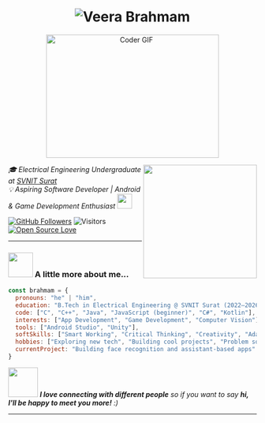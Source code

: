 <h1 align="center">
  <img src="https://readme-typing-svg.demolab.com?font=Fira+Code&pause=1000&color=F7B32B&width=435&lines=Hi%2C+I'm+Veera+Brahmam!;Tech+Explorer+%7C+App+Dev+Enthusiast+%7C+Problem+Solver" alt="Veera Brahmam" />
</h1>

<p align="center">
  <img alt="Coder GIF" height="250" width="350" src="https://thumbs.gfycat.com/EvilNextDevilfish-small.gif" />
</p>

<img align="right" src="https://miro.medium.com/max/1360/0*7Q3yvSIv_t0ioJ-Z.gif" width="230"/>

<p><em>
🎓 Electrical Engineering Undergraduate at <a href="https://svnit.ac.in" target="_blank">SVNIT Surat</a>  
<br>
💡 Aspiring Software Developer | Android & Game Development Enthusiast  
<img src="https://media.giphy.com/media/fYSnHlufseco8Fh93Z/giphy.gif" width="30">
</em></p>

[![GitHub Followers](https://img.shields.io/github/followers/mvbrahmam33?label=Follow&style=social)](https://github.com/mvbrahmam33)
![Visitors](https://visitor-badge.laobi.icu/badge?page_id=mvbrahmam33.mvbrahmam33)
[![Open Source Love](https://badges.frapsoft.com/os/v1/open-source.svg?v=102)](https://github.com/ellerbrock/open-source-badge)

---

### <img src="https://media.giphy.com/media/VgCDAzcKvsR6OM0uWg/giphy.gif" width="50"> A little more about me...

```javascript
const brahmam = {
  pronouns: "he" | "him",
  education: "B.Tech in Electrical Engineering @ SVNIT Surat (2022–2026)",
  code: ["C", "C++", "Java", "JavaScript (beginner)", "C#", "Kotlin"],
  interests: ["App Development", "Game Development", "Computer Vision"],
  tools: ["Android Studio", "Unity"],
  softSkills: ["Smart Working", "Critical Thinking", "Creativity", "Adaptability"],
  hobbies: ["Exploring new tech", "Building cool projects", "Problem solving"],
  currentProject: "Building face recognition and assistant-based apps"
}


```

<img src="https://media.giphy.com/media/LnQjpWaON8nhr21vNW/giphy.gif" width="60"> <em><b>I love connecting with different people</b> so if you want to say <b>hi, I'll be happy to meet you more!</b> :)</em>

---
